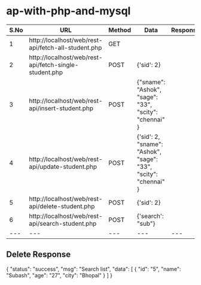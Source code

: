 # ap-with-php-and-mysql

| S.No | URL | Method | Data | Response |
| --- | --- | --- | --- | --- |
|1 | http://localhost/web/rest-api/fetch-all-student.php | GET | | |
|2 | http://localhost/web/rest-api/fetch-single-student.php | POST | {'sid': 2} | |
|3 | http://localhost/web/rest-api/insert-student.php | POST | {"sname": "Ashok",	"sage": "33",	"scity": "chennai" } | |
|4 | http://localhost/web/rest-api/update-student.php | POST | {'sid': 2, "sname": "Ashok",	"sage": "33",	"scity": "chennai" } | |
|5 | http://localhost/web/rest-api/delete-student.php | POST | {'sid': 2} | |
|6 | http://localhost/web/rest-api/search-student.php | POST | {'search': "sub"} | |
| --- | --- | --- | --- | --- |


## Delete Response
{
    "status": "success",
    "msg": "Search list",
    "data": [
        {
            "id": "5",
            "name": "Subash",
            "age": "27",
            "city": "Bhopal"
        }
    ]
}

